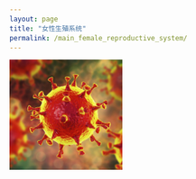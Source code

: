 ```yaml
---
layout: page
title: "女性生殖系统"
permalink: /main_female_reproductive_system/
---
```


  <img src="/image/head.jpg" alt="drawing" width="200">

